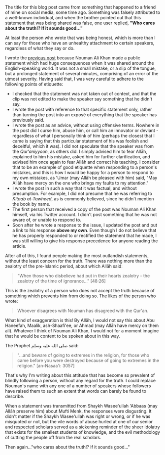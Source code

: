 [published: true]:/
[date: 2015-07-11]:/
[title: Who Cares About the Truth!?]:/

The title for this blog post came from something that happened to a friend of mine on social media, some time ago. Something was falsely attributed to a well-known individual, and when the brother pointed out that this statement that was being shared was false, one user replied, **"Who cares about the truth!? If it sounds good..."**

At least the person who wrote that was being honest, which is more than I can say for those who have an unhealthy attachment to certain speakers, regardless of what they say or do.

I wrote the [previous post](/posts/o-nouman-ali-khan-fear-allah) because Nouman Ali Khan made a public statement which had huge consequences when it was shared around the English-speaking world. It was not a small mistake, or a slip of the tongue, but a prolonged statement of several minutes, comprising of an error of the utmost severity. Having said that, I was very careful to adhere to the following points of etiquette:

* I checked that the statement was not taken out of context, and that the clip was not edited to make the speaker say something that he didn't say. 
* I wrote the post with reference to that specific statement only, rather than turning the post into an exposé of everything that the speaker has previously said.
* I wrote the post as an advice, without using offensive terms. Nowhere in the post did I curse him, abuse him, or call him an innovator or deviant - regardless of what I personally think of him (perhaps the closest that I came is saying that this particular statement of his was foolish and deceitful, which it was). I did not speculate that the speaker was from the *Qur'aniyyoon*, as others did. I simply advised him to fear Allāh, explained to him his mistake, asked him for further clarification, and advised him once again to fear Allāh and correct his teaching. I consider that to be an example of good etiquette when responding to a person's mistakes, and this is how I would be happy for a person to respond to my own mistakes, as 'Umar (may Allāh be pleased with him) said, "May Allāh have mercy on the one who brings my faults to my attention."
* I wrote the post in such a way that it was factual, and without presumption. For example, I did not presume that he was referring to *Kitaab at-Tawheed*, as is commonly believed, since he didn't mention the book by name.
* The first person that received a copy of the post was Nouman Ali Khan himself, via his Twitter account. I didn't post something that he was not aware of, or unable to respond to.
* Soon after he wrote a response to the issue, I updated the post and put a link to his response **above my own**. Even though I do not believe that he has properly responded to or rectified the statement that he made, I was still willing to give his response precedence for anyone reading the article.

After all of this, I found people making the most outlandish statements, without the least concern for the truth. There was nothing more than the zealotry of the pre-Islamic period, about which Allāh said:

> "When those who disbelieve had put in their hearts zealotry - the zealotry of the time of ignorance..." [48:26]

This is the zealotry of a person who does not accept the truth because of something which prevents him from doing so. The likes of the person who wrote:

> Whoever disagrees with Nouman has disagreed with the Qur'an.

What kind of exaggeration is this! By Allāh, I would not say this about Abu Haneefah, Maalik, ash-Shaafi'ee, or Ahmad (may Allāh have mercy on them all). Whatever I think of Nouman Ali Khan, I would not for a moment imagine that he would be content to be spoken about in this way.

The Prophet صلى الله عليه وسلم said:

> "...and beware of going to extremes in the religion, for those who came before you were destroyed because of going to extremes in the religion." [an-Nasaa'i: 3057]

That's why I'm writing about this attitude that has become so prevalent of blindly following a person, without any regard for the truth. I could replace Nouman's name with any one of a number of speakers whose followers have raised them to such an extent that words can barely be found to describe. 

When a statement was transmitted from Shaykh Wasee'ullah 'Abbaas (may Allāh preserve him) about Mufti Menk, the responses were disgusting. It didn't matter if the Shaykh Wasee'ullah was right or wrong, or if he was misquoted or not, but the vile words of abuse hurled at one of our senior and respected scholars served as a sickening reminder of the sheer idolatry that exists for the smallest students of knowledge, and the evil methodology of cutting the people off from the real scholars.

Then again..."who cares about the truth!? If it sounds good..."